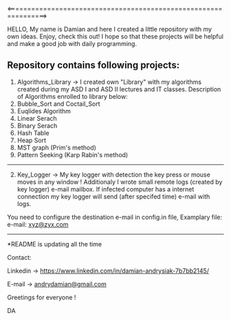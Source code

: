 <================================================================>

HELLO, My name is Damian and here I created a little
repository with my own ideas. Enjoy, check this out!
I hope so that these projects will be helpful and make
a good job with daily programming.

Repository contains following projects:
------------------------------------------------------

1. Algorithms_Library -> I created own "Library" 
with my algorithms created during my ASD I and ASD II
lectures and IT classes. Description of Algorithms enrolled to 
library below:
1. Bubble_Sort and Coctail_Sort
2. Euqlides Algorithm
3. Linear Serach
4. Binary Serach
5. Hash Table
6. Heap Sort
7. MST graph (Prim's method)
8. Pattern Seeking (Karp Rabin's method)

------------------------------------------------------

2. Key_Logger -> My key logger with detection the key press or
mouse moves in any window ! Additionaly I wrote small remote
logs (created by key logger) e-mail mailbox. If infected computer
has a internet connection my key logger will send (after specifed
time) e-mail with logs.

You need to configure the destination e-mail in config.in file,
Examplary file:
e-mail: xyz@zyx.com

------------------------------------------------------


*README is updating all the time

Contact:

Linkedin -> https://www.linkedin.com/in/damian-andrysiak-7b7bb2145/

E-mail -> andrydamian@gmail.com

Greetings for everyone !

DA